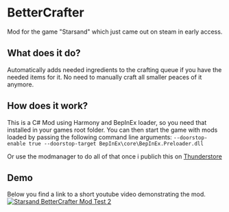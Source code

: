 ﻿# BetterCrafter
Mod for the game "Starsand" which just came out on steam in early access.
## What does it do?
Automatically adds needed ingredients to the crafting queue if you have the needed items for it. No need to manually craft all smaller peaces of it anymore.

## How does it work?
This is a C# Mod using Harmony and BepInEx loader, so you need that installed in your games root folder.
You can then start the game with mods loaded by passing the following command line arguments:
`--doorstop-enable true --doorstop-target BepInEx\core\BepInEx.Preloader.dll`

Or use the modmanager to do all of that once i publich this on [Thunderstore](https://starsand.thunderstore.io/)

## Demo
Below you find a link to a short youtube video demonstrating the mod.
[![Starsand BetterCrafter Mod Test 2](http://img.youtube.com/vi/Zl_3lcLzqec/0.jpg)](http://www.youtube.com/watch?v=Zl_3lcLzqec "Starsand BetterCrafter Mod Test 2")